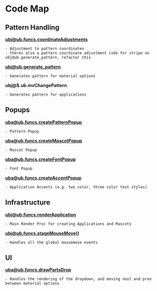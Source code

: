 # Code Map

## Pattern Handling

**ubj@ub.funcs.coordinateAdjustments**

    - Adjustment to pattern coordinates
    - theres also a pattern coordinate adjustment code for stripe on ubj@ub.generate_pattern, refactor this

**ubj@ub.generate_pattern**

    - Generates pattern for material options

**ubj@$.ub.mvChangePattern**

    - Generates pattern for applications

## Popups

**uba@ub.funcs.createPatternPopup**

    - Pattern Popup

**uba@ub.funcs.createMascotPopup**

    - Mascot Popup

**uba@ub.funcs.createFontPopup**

    - Font Popup

**uba@ub.funcs.createAccentPopup**

    - Application Accents (e.g. two color, three color text styles)


## Infrastructure

**ubj@ub.funcs.renderApplication**

    - Main Render Proc for creating Applications and Mascots

**ubj@ub.funcs.stageMouseMove()**

    - Handles all the global mousemove events


## UI

**uba@ub.funcs.drawPartsDrop**

    - Handles the rendering of the dropdown, and moving next and prev between material options










